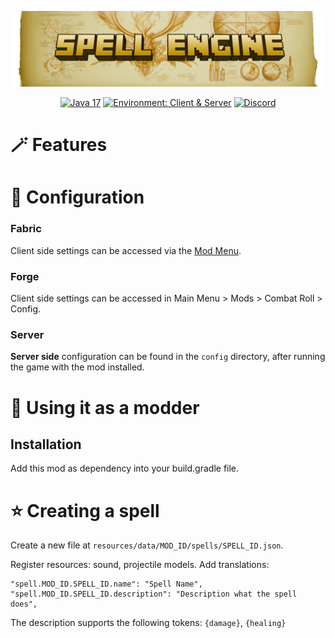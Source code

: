 ![Title](.github/title.png)

<div align="center">

<a href="">![Java 17](https://img.shields.io/badge/Java%2017-ee9258?logo=coffeescript&logoColor=ffffff&labelColor=606060&style=flat-square)</a>
<a href="">![Environment: Client & Server](https://img.shields.io/badge/environment-Client%20&%20Server-1976d2?style=flat-square)</a>
<a href="">[![Discord](https://img.shields.io/discord/973561601519149057.svg?label=&logo=discord&logoColor=ffffff&color=7389D8&labelColor=6A7EC2&style=flat-square)](https://discord.gg/KN9b3pjFTM)</a>

</div>

# 🪄️ Features

# 🔧 Configuration

### Fabric

Client side settings can be accessed via the [Mod Menu](https://github.com/TerraformersMC/ModMenu).

### Forge

Client side settings can be accessed in Main Menu > Mods > Combat Roll > Config.

### Server

**Server side** configuration can be found in the `config` directory, after running the game with the mod installed.

# 🔨 Using it as a modder

## Installation

Add this mod as dependency into your build.gradle file.

# ⭐️ Creating a spell

Create a new file at `resources/data/MOD_ID/spells/SPELL_ID.json`.

Register resources: sound, projectile models.
Add translations:
```
"spell.MOD_ID.SPELL_ID.name": "Spell Name",
"spell.MOD_ID.SPELL_ID.description": "Description what the spell does",
```
The description supports the following tokens: `{damage}`, `{healing}`
